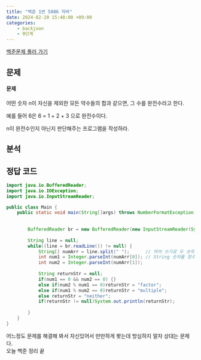 ```yaml
---
title: "백준 1번 5086 자바"
date: 2024-02-20 15:48:00 +09:00
categories: 
    - backjoon
    - 9단계
---
```

[백준문제 풀러 가기](https://www.acmicpc.net/problem/9506)  
## 문제
#### 문제
어떤 숫자 n이 자신을 제외한 모든 약수들의 합과 같으면, 그 수를 완전수라고 한다.

예를 들어 6은 6 = 1 + 2 + 3 으로 완전수이다.

n이 완전수인지 아닌지 판단해주는 프로그램을 작성하라.

## 분석



## 정답 코드
```java
import java.io.BufferedReader;
import java.io.IOException;
import java.io.InputStreamReader;

public class Main {
	public static void main(String[]args) throws NumberFormatException, IOException {
		
		
		BufferedReader br = new BufferedReader(new InputStreamReader(System.in));
		
		String line = null;
		while((line = br.readLine()) != null) {
			String[] numArr = line.split(" ");      // 띄어 쓰기로 두 숫자를 나눈다.
			int num1 = Integer.parseInt(numArr[0]); // String 숫자를 정수로 변환
			int num2 = Integer.parseInt(numArr[1]); 
			
			String returnStr = null;
			if(num1 == 0 && num2 == 0) {}
			else if(num2 % num1 == 0)returnStr = "factor";
			else if(num1 % num2 == 0)returnStr = "multiple";
			else returnStr = "neither";
			if(returnStr != null)System.out.println(returnStr);
			
		}		
	}
}
```
어느정도 문제를 해결해 봐서 자신있어서 만만하게 봣는데 방심하지 말자 상대는 문제다.  
오늘 백준 정리 끝



